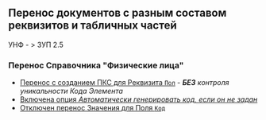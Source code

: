 

## Перенос документов с разным составом реквизитов и табличных частей 

УНФ - > 3УП 2.5 

### Перенос Справочника "Физические лица"

- [Перенос с созданием ПКС для Реквизита  `Пол`](https://github.com/alex-dev-2020/ConvSB1.6toHRM2.5/commit/d1fa462fb965e831560643c50429c44e8303bd1c) - ***БЕЗ*** *контроля уникальности Кода Элемента*
- [Включена опция *Автоматически генерировать код, если он не задан*](https://github.com/alex-dev-2020/ConvSB1.6toHRM2.5/commit/ecbffb0f179d2ace20e96f5b308f64a9e0c10b52#diff-35fc13a27fda76ff80c6edd898bf98a0dc765efa8ec67b8ca9eac7e11e57d217) 
- [Отключен перенос Значения для Поля `Код`](https://github.com/alex-dev-2020/ConvSB1.6toHRM2.5/commit/4df0fe97a31fc14fd6693e6b368627d88138f3ac#diff-35fc13a27fda76ff80c6edd898bf98a0dc765efa8ec67b8ca9eac7e11e57d217)